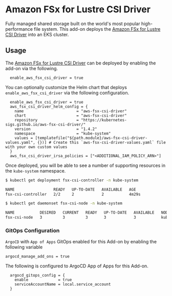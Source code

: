 # Amazon FSx for Lustre CSI Driver

Fully managed shared storage built on the world's most popular high-performance file system.
This add-on deploys the [Amazon FSx for Lustre CSI Driver](https://aws.amazon.com/fsx/lustre/) into an EKS cluster.

## Usage

The [Amazon FSx for Lustre CSI Driver](https://github.com/aws-ia/terraform-aws-eks-blueprints/tree/main/modules/kubernetes-addons/aws-fsx-csi-driver) can be deployed by enabling the add-on via the following.

```hcl
  enable_aws_fsx_csi_driver = true
```

You can optionally customize the Helm chart that deploys `enable_aws_fsx_csi_driver` via the following configuration.

```hcl
  enable_aws_fsx_csi_driver = true
  aws_fsx_csi_driver_helm_config = {
    name                       = "aws-fsx-csi-driver"
    chart                      = "aws-fsx-csi-driver"
    repository                 = "https://kubernetes-sigs.github.io/aws-fsx-csi-driver/"
    version                    = "1.4.2"
    namespace                  = "kube-system"
    values = [templatefile("${path.module}/aws-fsx-csi-driver-values.yaml", {})] # Create this `aws-fsx-csi-driver-values.yaml` file with your own custom values
  }
  aws_fsx_csi_driver_irsa_policies = ["<ADDITIONAL_IAM_POLICY_ARN>"]
```

Once deployed, you will be able to see a number of supporting resources in the `kube-system` namespace.

```sh
$ kubectl get deployment fsx-csi-controller -n kube-system

NAME                 READY   UP-TO-DATE   AVAILABLE   AGE
fsx-csi-controller   2/2     2            2           4m29s
```

```sh
$ kubectl get daemonset fsx-csi-node -n kube-system

NAME           DESIRED   CURRENT   READY   UP-TO-DATE   AVAILABLE   NODE SELECTOR                 AGE
fsx-csi-node   3         3         3       3            3           kubernetes.io/os=linux   4m32s
```

### GitOps Configuration

`ArgoCD` with `App of Apps` GitOps enabled for this Add-on by enabling the following variable

```hcl
argocd_manage_add_ons = true
```

The following is configured to ArgoCD App of Apps for this Add-on.

```hcl
  argocd_gitops_config = {
    enable             = true
    serviceAccountName = local.service_account
  }
```
